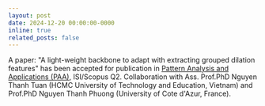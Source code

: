 ```yaml
---
layout: post
date: 2024-12-20 00:00:00-0000
inline: true
related_posts: false
---
```


A paper: "A light-weight backbone to adapt with extracting grouped dilation features" has been accepted for publication in [Pattern Analysis and Applications (PAA)](https://link.springer.com/journal/10044), ISI/Scopus Q2. Collaboration with Ass. Prof.PhD Nguyen Thanh Tuan (HCMC University of Technology and Education, Vietnam) and Prof.PhD Nguyen Thanh Phuong (University of Cote d'Azur, France).